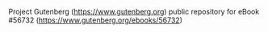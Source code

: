 Project Gutenberg (https://www.gutenberg.org) public repository for
eBook #56732 (https://www.gutenberg.org/ebooks/56732)
